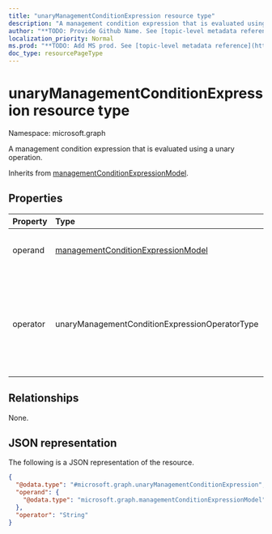 ```yaml
---
title: "unaryManagementConditionExpression resource type"
description: "A management condition expression that is evaluated using a unary operation."
author: "**TODO: Provide Github Name. See [topic-level metadata reference](https://msgo.azurewebsites.net/add/document/guidelines/metadata.html#topic-level-metadata)**"
localization_priority: Normal
ms.prod: "**TODO: Add MS prod. See [topic-level metadata reference](https://msgo.azurewebsites.net/add/document/guidelines/metadata.html#topic-level-metadata)**"
doc_type: resourcePageType
---
```


# unaryManagementConditionExpression resource type

Namespace: microsoft.graph



A management condition expression that is evaluated using a unary operation.


Inherits from [managementConditionExpressionModel](../resources/managementconditionexpressionmodel.md).

## Properties
|Property|Type|Description|
|:---|:---|:---|
|operand|[managementConditionExpressionModel](../resources/managementconditionexpressionmodel.md)|The operand of the unary operation.|
|operator|unaryManagementConditionExpressionOperatorType|The operator used in the evaluation of the unary operation. Possible values are: `not`.|

## Relationships
None.

## JSON representation
The following is a JSON representation of the resource.
<!-- {
  "blockType": "resource",
  "@odata.type": "microsoft.graph.unaryManagementConditionExpression"
}
-->
``` json
{
  "@odata.type": "#microsoft.graph.unaryManagementConditionExpression",
  "operand": {
    "@odata.type": "microsoft.graph.managementConditionExpressionModel"
  },
  "operator": "String"
}
```

